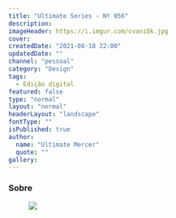 ```yaml
---
title: "Ultimate Series - Nº 056"
description:
imageHeader: https://i.imgur.com/cvaniQk.jpg
cover:
createdDate: "2021-08-18 22:00"
updatedDate: ""
channel: "pessoal"
category: "Design"
tags:
  - Edição digital
featured: false
type: "normal"
layout: "normal"
headerLayout: "landscape"
fontType: ""
isPublished: true
author:
  name: "Ultimate Mercer"
  quote: ""
gallery:
---
```


### Sobre
<figure>
	<img src="https://i.imgur.com/cvaniQk.jpg" class="img-fluid mx-auto d-block mb-4" />
</figure>